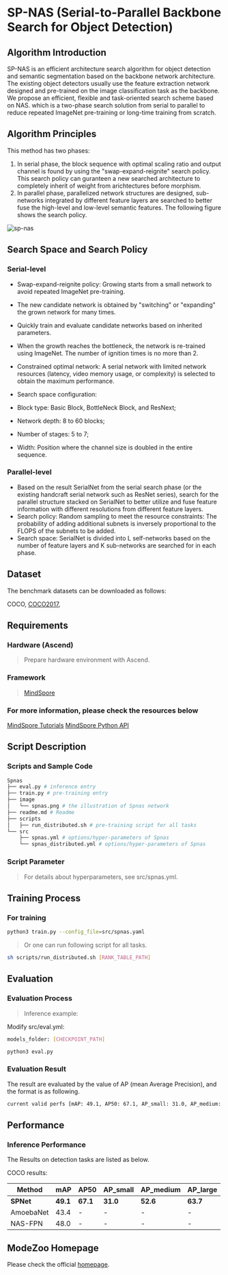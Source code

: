 # SP-NAS (Serial-to-Parallel Backbone Search for Object Detection)

## Algorithm Introduction

SP-NAS is an efficient architecture search algorithm for object detection and semantic segmentation based on the backbone network architecture. The existing object detectors usually use the feature extraction network designed and pre-trained on the image classification task as the backbone. We propose an efficient, flexible and task-oriented search scheme based on NAS. which is a two-phase search solution from serial to parallel to reduce repeated ImageNet pre-training or long-time training from scratch.

## Algorithm Principles

This method has two phases:

1. In serial phase, the block sequence with optimal scaling ratio and output channel is found by using the "swap-expand-reignite" search policy. This search policy can guranteen a new searched architecture to completely inherit of weight from arichtectures before morphism.
2. In parallel phase, parallelized network structures are designed, sub-networks integrated by different feature layers are searched to better fuse the high-level and low-level semantic features. The following figure shows the search policy.

![sp-nas](./image/sp_nas.png)

## Search Space and Search Policy

### Serial-level

- Swap-expand-reignite policy:  Growing starts from a small network to avoid repeated ImageNet pre-training.
- The new candidate network is obtained by "switching" or "expanding" the grown network for many times.
- Quickly train and evaluate candidate networks based on inherited parameters.
- When the growth reaches the bottleneck, the network is re-trained using ImageNet. The number of ignition times is no more than 2.

- Constrained optimal network: A serial network with limited network resources (latency, video memory usage, or complexity) is selected to obtain the maximum performance.

- Search space configuration:
- Block type: Basic Block, BottleNeck Block, and ResNext;
- Network depth: 8 to 60 blocks;
- Number of stages: 5 to 7;
- Width: Position where the channel size is doubled in the entire sequence.

### Parallel-level

- Based on the result SerialNet from the serial search phase (or the existing handcraft serial network such as ResNet series), search for the parallel structure stacked on SerialNet to better utilize and fuse feature information with different resolutions from different feature layers.
- Search policy: Random sampling to meet the resource constraints: The probability of adding additional subnets is inversely proportional to the FLOPS of the subnets to be added.
- Search space: SerialNet is divided into L self-networks based on the number of feature layers and K sub-networks are searched for in each phase.

## Dataset

The benchmark datasets can be downloaded as follows:

 COCO,
[COCO2017](https://cocodataset.org/#download),

## Requirements

### Hardware (Ascend)

> Prepare hardware environment with Ascend.

### Framework

> [MindSpore](https://www.mindspore.cn/install/en)

### For more information, please check the resources below

[MindSpore Tutorials](https://www.mindspore.cn/tutorials/en/r1.3/index.html)
[MindSpore Python API](https://www.mindspore.cn/docs/en/master/index.html)

## Script Description

### Scripts and Sample Code

```bash
Spnas
├── eval.py # inference entry
├── train.py # pre-training entry
├── image
│   └── spnas.png # the illustration of Spnas network
├── readme.md # Readme
├── scripts
│   ├── run_distributed.sh # pre-training script for all tasks
└── src
    ├── spnas.yml # options/hyper-parameters of Spnas
    └── spnas_distributed.yml # options/hyper-parameters of Spnas

```

### Script Parameter

> For details about hyperparameters, see src/spnas.yml.

## Training Process

### For training

```bash
python3 train.py --config_file=src/spnas.yaml
```

> Or one can run following script for all tasks.

```bash
sh scripts/run_distributed.sh [RANK_TABLE_PATH]
```

## Evaluation

### Evaluation Process

> Inference example:

Modify src/eval.yml:

```bash
models_folder: [CHECKPOINT_PATH]
```

```bash
python3 eval.py
```

### Evaluation Result

The result are evaluated by the value of AP (mean Average Precision), and the format is as following.

```bash
current valid perfs [mAP: 49.1, AP50: 67.1, AP_small: 31.0, AP_medium: 52.6, AP_large: 63.7]
```

## Performance

### Inference Performance

The Results on detection tasks are listed as below.

COCO results:

| Method | mAP | AP50 | AP_small | AP_medium | AP_large |
| ----- | ----- | ----- | ----- | ----- | ----- |
| **SPNet** | **49.1** | **67.1** | **31.0** | **52.6** | **63.7** |
| AmoebaNet | 43.4 | - | - | - | - |
| NAS-FPN | 48.0 | - | - | - | - |

## ModeZoo Homepage

Please check the official [homepage](https://gitee.com/mindspore/models).
